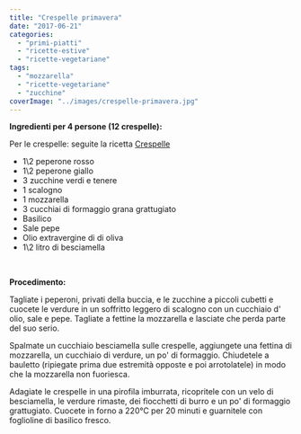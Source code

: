 ```yaml
---
title: "Crespelle primavera"
date: "2017-06-21"
categories: 
  - "primi-piatti"
  - "ricette-estive"
  - "ricette-vegetariane"
tags: 
  - "mozzarella"
  - "ricette-vegetariane"
  - "zucchine"
coverImage: "../images/crespelle-primavera.jpg"
---
```


**Ingredienti per 4 persone (12 crespelle):**

Per le crespelle: seguite la ricetta [Crespelle](https://cucinadalnord.it/crespelle/)

- 1\\2 peperone rosso
- 1\\2 peperone giallo
- 3 zucchine verdi e tenere
- 1 scalogno
- 1 mozzarella
- 3 cucchiai di formaggio grana grattugiato
- Basilico
- Sale pepe
- Olio extravergine di di oliva
- 1\\2 litro di besciamella

 

**Procedimento:**

Tagliate i peperoni, privati della buccia, e le zucchine a piccoli cubetti e cuocete le verdure in un soffritto leggero di scalogno con un cucchiaio d' olio, sale e pepe. Tagliate a fettine la mozzarella e lasciate che perda parte del suo serio.

Spalmate un cucchiaio besciamella sulle crespelle, aggiungete una fettina di mozzarella, un cucchiaio di verdure, un po' di formaggio. Chiudetele a bauletto (ripiegate prima due estremità opposte e poi arrotolatele) in modo che la mozzarella non fuoriesca.

Adagiate le crespelle in una pirofila imburrata, ricopritele con un velo di besciamella, le verdure rimaste, dei fiocchetti di burro e un po' di formaggio grattugiato. Cuocete in forno a 220°C per 20 minuti e guarnitele con foglioline di basilico fresco.
